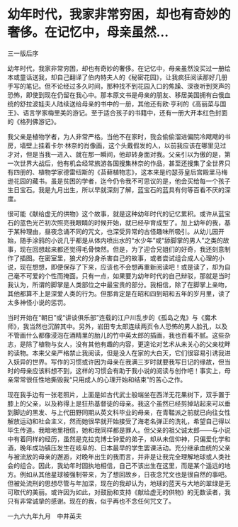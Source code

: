 # 幼年时代，我家非常穷困，却也有奇妙的奢侈。在记忆中，母亲虽然...

三一版后序

幼年时代，我家非常穷困，却也有奇妙的奢侈。在记忆中，母亲虽然没买过一册绘本或童话送我，却自己翻译了伯内特夫人的《秘密花园》，让我疯狂阅读那好几册手写的笔记。但不论经过多久时间，那种找不到花园入口的焦躁、深夜听到哭声的恐怖，即使到现在仍留在我心中。那本原文书是母亲的朋友、移居美国拥有白俄血统的舒拉波娃夫人陆续送给母亲的书中的一册，其他还有欧·亨利的《高丽菜与国王》、语言学家梅里美的游记。至于适合孩子的书籍中，还有一册大开本红色封面的《格列佛游记》。

我父亲是植物学者，为人非常严格。当他不在家时，我会偷偷溜进偏院冷飕飕的书房，墙壁上挂着卡尔·林奈的肖像画，这个头戴假发的人，以前我应该在哪里见过才对，但是当我一进入、就在那一瞬间，他却转身面对我。父亲引以为傲的是，第一次世界大战后，他有机会经常旅游各国搜集林奈的作品，甚至还搜集了全世界只有四册的、植物学家德雷纽斯的《苔藓植物志》，这本来是约瑟芬皇后宫殿里马梅逊花园的藏书。虽是贫困的学者，迄今仍令我不可思议的是，他会买给每一个孩子生日宝石。我是九月出生，所以早就深刻了解，蓝宝石的蓝具有何等百看不厌的深度。

很可能《献给虚无的供物》这个故事，就是这种幼年时代的记忆累积。或许从蓝宝石的蓝色光芒初次照亮我眼睛的时候开始，就已经孕育成型了。加上幼年的我，基于某种理由，昼夜念诵不同的咒文，也深受异常的古怪趣味所吸引。从幼儿园开始，随手涂鸦的小说几乎都是从体内喷出水的“水少年”或“舔脚掌的男人”之类的故事，现在回想起来都还觉得毛骨悚然。但是，为了迎合兄姐们的好奇，我还刻意制作了插图。在密室里，狼犬的分身杀害自己的故事，或者尝试组合成人心理的小说，现在想想，即便保存了下来，应该也不会想再重新阅读吧！或是读了，却为自己毫不可爱的个性而掩面。只有一点，如果要为幼年时代的自己辩驳，那就是当时我认为，所谓的脚掌是人类部位之中最宝贵的部分。我相信，除了在脚掌上亲吻，其他都算不上是深爱人类的行为。但那肯定是在昭和四到昭和五年的岁月里，读了太多神怪小说的惩罚。

当时开始在“朝日”或“讲谈俱乐部”连载的江户川乱步的《孤岛之鬼》与《魔术师》，我当然也沉醉其中。另外，岩田专太郎连续两页令人恐怖的男人脸孔，以及不管画什么都像浸泡在酒精里的胎儿的竹中英太郎的插画，我也百看不腻。这些杂志，是除了植物与女人，没有其他有趣的内容，更遑论对艺术从未关心的父亲枕畔的读物。本来父亲严格禁止我阅读，但是没人在家的大白天，它们很容易引诱我进入妖异的世界。写作的习惯或许因为母亲在我满三岁时就要我写日记的缘故，但当时的母亲应该料想不到，这样的习惯会有助于我小说的阅读与创作吧！事实上，母亲常常很任性地撕毁我“只用成人的心理开始和结束”的苦心之作。

现在我手边有一张老照片，上面是如古代武士般端坐在西洋无花果树下，双手置于膝上的父亲，以及称得上是狂热基督徒的母亲。我这个虽然已经剪掉站起来可以垂到脚边的黑发、与上代田野同期从英文科毕业的母亲，在青鞜派之前就已向往女性解放运动和社会主义，然而她很早就开始接受了海老名弹正的洗礼，希望自己得以毕生传道。我暗地里相信，她和我同样都是罪人。但父亲的祖父诚太郎——与小说中有着同样的经历，虽然是克拉克博士钟爱的弟子，却从未信仰神，只偏爱化学和酒，晚年成功镇压发生在岐阜的、日本最早的学生罢课活动。充分继承血统的父亲与被流放的母亲的邂逅，对晚年出生的我而言，并非是让我完全理解地球或人类社会的组合。因此，我幼年时固执地相信，自己不该出生在这里，而是某个遥远的地方。例如从其他星球被强制带来，为了想回故乡，日夜念咒文也是很自然的事吧。但被处流刑的思想尽管与年加深，现在的我却认为，地球的蓝天与大地的翠绿是无可取代的美丽。或许因为如此，对鼓励和支持《献给虚无的供物》的无数读者，我只有非常诚挚的感谢。现在的我，似乎再也不念任何咒文了。

一九六九年九月　中井英夫